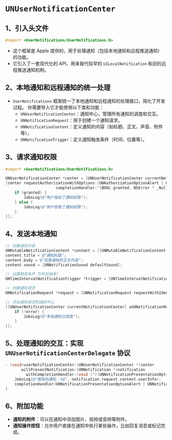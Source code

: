 # `UNUserNotificationCenter`

## 1、引入头文件

```objective-c
#import <UserNotifications/UserNotifications.h>
```

* 这个框架是 Apple 提供的，用于处理通知（包括本地通知和远程推送通知）的功能。
* 它引入了一套现代化的 API，用来替代较早的 `UILocalNotification` 和旧的远程推送通知机制。

## 2、本地通知和远程通知的统一处理

* `UserNotifications` 框架统一了本地通知和远程通知的处理接口，简化了开发过程。
  你需要导入它才能使用以下类和功能：
  - `UNUserNotificationCenter`：通知中心，管理所有通知的调度和交互。
  - `UNNotificationRequest`：用于创建一个通知请求。
  - `UNNotificationContent`：定义通知的内容（如标题、正文、声音、附件等）。
  - `UNNotificationTrigger`：定义通知触发条件（时间、位置等）。

## 3、请求通知权限

```objective-c
#import <UserNotifications/UserNotifications.h>

UNUserNotificationCenter *center = [UNUserNotificationCenter currentNotificationCenter];
[center requestAuthorizationWithOptions:(UNAuthorizationOptionAlert | UNAuthorizationOptionSound | UNAuthorizationOptionBadge)
                      completionHandler:^(BOOL granted, NSError * _Nullable error) {
    if (granted) {
        JobsLog(@"用户授权了通知权限");
    } else {
        JobsLog(@"用户拒绝了通知权限");
    }
}];
```

## 4、发送本地通知

```objective-c
// 创建通知内容
UNMutableNotificationContent *content = [[UNMutableNotificationContent alloc] init];
content.title = @"通知标题";
content.body = @"这是通知的正文内容";
content.sound = [UNNotificationSound defaultSound];

// 设置触发条件（5秒后触发）
UNTimeIntervalNotificationTrigger *trigger = [UNTimeIntervalNotificationTrigger triggerWithTimeInterval:5 repeats:NO];

// 创建通知请求
UNNotificationRequest *request = [UNNotificationRequest requestWithIdentifier:@"testNotification" content:content trigger:trigger];

// 添加通知请求到通知中心
[[UNUserNotificationCenter currentNotificationCenter] addNotificationRequest:request withCompletionHandler:^(NSError * _Nullable error) {
    if (!error) {
        JobsLog(@"本地通知已调度");
    }
}];
```

## 5、处理通知的交互：实现 `UNUserNotificationCenterDelegate` 协议

```objective-c
- (void)userNotificationCenter:(UNUserNotificationCenter *)center 
       willPresentNotification:(UNNotification *)notification 
         withCompletionHandler:(void (^)(UNNotificationPresentationOptions options))completionHandler {
    JobsLog(@"接收到通知：%@", notification.request.content.userInfo);
    completionHandler(UNNotificationPresentationOptionAlert | UNNotificationPresentationOptionSound);
}
```

## 6、附加功能

* **通知的附件**：可以在通知中添加图片、视频或音频等附件。
* **通知操作按钮**：允许用户直接在通知中执行某些操作，比如回复消息或标记完成。
